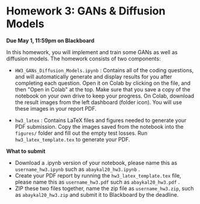# Homework 3: GANs & Diffusion Models

**Due May 1, 11:59pm on Blackboard**

In this homework, you will implement and train some GANs as well as diffusion models. The homework consists of two components:

* `HW3_GANs_Diffusion_Models.ipynb` : Contains all of the coding questions, and will automatically generate and display results for you after completing each question. Open it on Colab by clicking on the file, and then "Open in Colab" at the top. Make sure that you save a copy of the notebook on your own drive to keep your progress. On Colab, download the result images from the left dashboard (folder icon). You will use these images in your report PDF.

* `hw3_latex` :  Contains LaTeX files and figures needed to generate your PDF submission. Copy the images saved from the notebook into the `figures/` folder and fill out the empty test losses. Run `hw3_latex_template.tex` to generate your PDF. 

**What to submit**

* Download a .ipynb version of your notebook, please name this as `username_hw3.ipynb` such as `abaykal20_hw3.ipynb` .
* Create your PDF report by running the `hw3_latex_template.tex` file, please name this as `username_hw3.pdf` such as `abaykal20_hw3.pdf` .
* ZIP these two files together, name the zip file as `username_hw3.zip`, such as `abaykal20_hw3.zip` and submit it to Blackboard by the deadline.
